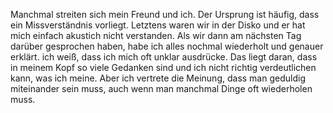 Manchmal streiten sich mein Freund und ich. Der Ursprung ist häufig, dass ein Missverständnis vorliegt. Letztens waren wir in der Disko und er hat mich einfach akustich nicht verstanden. Als wir dann am nächsten Tag darüber gesprochen haben, habe ich alles nochmal wiederholt und genauer erklärt. ich weiß, dass ich mich oft unklar ausdrücke. Das liegt daran, dass in meinem Kopf so viele Gedanken sind und ich nicht richtig verdeutlichen kann, was ich meine. Aber ich vertrete die Meinung, dass man geduldig miteinander sein muss, auch wenn man manchmal Dinge oft wiederholen muss.